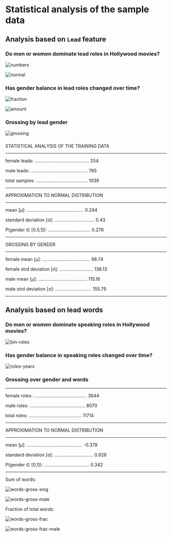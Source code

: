 # Statistical analysis of the sample data

## Analysis based on `Lead` feature

### Do men or women dominate lead roles in Hollywood movies?

![numbers](https://user-images.githubusercontent.com/106428188/213695713-63a5abd4-f410-40ef-b1d0-971811698cc4.png)


![normal](https://user-images.githubusercontent.com/106428188/213826360-d3d35e57-69a4-4ecd-9eb7-d32fe202edad.png)


### Has gender balance in lead roles changed over time?

![fraction](https://user-images.githubusercontent.com/106428188/213695708-4157260c-ebaf-4fd7-b512-f36c722edb9c.png)


![amount](https://user-images.githubusercontent.com/106428188/213695703-eb94a58e-87fa-422a-84b8-9ac9ff953b0d.png)


### Grossing by lead gender

![grossing](https://user-images.githubusercontent.com/106428188/213826349-dd9ae128-b81b-48fd-b3f6-cd73d07537f6.png)

###

STATISTICAL ANALYSIS OF THE TRAINING DATA
************************************************************
female leads: .......................................... 254

male leads: ............................................ 785

total samples: ........................................ 1039
************************************************************

APPROXIMATION TO NORMAL DISTRIBUTION
************************************************************
mean [μ]: ............................................ 0.244

standard deviation [σ]: ............................... 0.43

P(gender ∈ [0.5,1]): ................................. 0.276
************************************************************

GROSSING BY GENDER
************************************************************
female mean [μ]: ..................................... 98.74

female strd deviation [σ]: .......................... 138.13


male mean [μ]: ...................................... 115.16

male strd deviation [σ]: ............................ 155.79
************************************************************


## Analysis based on lead words

### Do men or women dominate speaking roles in Hollywood movies?

![bin-roles](https://user-images.githubusercontent.com/106428188/221270469-2d38b6d3-7e91-427f-9bce-3291b7f2c91b.png)

### Has gender balance in speaking roles changed over time?

![roles-years](https://user-images.githubusercontent.com/106428188/221270528-85b922e4-1a7b-454f-80df-7af60a518f48.png)

### Grossing over gender and words

************************************************************
female roles: ......................................... 3644

male roles: ........................................... 8070 

total roles: ......................................... 11714 
************************************************************ 

APPROXIMATION TO NORMAL DISTRIBUTION
************************************************************ 
mean [μ]: ........................................... -0.378 

standard deviation [σ]: .............................. 0.926 

P(gender ∈ [0,1]): ................................... 0.342 
************************************************************ 


Sum of words:

![words-gross-sing](https://user-images.githubusercontent.com/106428188/221270480-669ad36e-3565-45d6-898d-edc7770b5630.png)

![words-gross-male](https://user-images.githubusercontent.com/106428188/221270477-20db67c2-896a-450d-be3d-9b95d5fe5df9.png)

Fraction of total words:

![words-gross-frac](https://user-images.githubusercontent.com/106428188/221270472-472974ae-a720-44f1-b9a6-f123348e3574.png)

![words-gross-frac-male](https://user-images.githubusercontent.com/106428188/221270475-6716f645-97c6-42b5-8f5e-08ff30c87c50.png)


